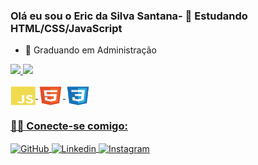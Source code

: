 ### Olá eu sou o Eric da Silva Santana- 🌱 Estudando HTML/CSS/JavaScript
- 📖 Graduando em Administração 


 <div>

 <div>
  <a href="https://github.com/eric-ssantana">
  <img height="180em" src="https://github-readme-stats.vercel.app/api?username=eric-ssantana&show_icons=true&theme=merko&include_all_commits=true&count_private=true"/>
  <img height="180em" src="https://github-readme-stats.vercel.app/api/top-langs/?username=eric-ssantana&layout=compact&langs_count=7&theme=merko"/>
</div>
  
<div style="display: inline_block"><br>
  <img align="center" alt="eric-ssantana-Js" height="30" width="40" src="https://raw.githubusercontent.com/devicons/devicon/master/icons/javascript/javascript-plain.svg">
  <img align="center" alt="eric-ssantana-HTML" height="30" width="40" src="https://raw.githubusercontent.com/devicons/devicon/master/icons/html5/html5-original.svg">
  <img align="center" alt="eric-ssantana-CSS" height="30" width="40" src="https://raw.githubusercontent.com/devicons/devicon/master/icons/css3/css3-original.svg">
</div>

### 🤝🏻 Conecte-se comigo: 

<div align="left">
   <a href="https://github.com/eric-ssantana">
    <img 
      alt="GitHub" 
      title="GitHub-Eric"
      src="https://img.shields.io/badge/github%20-%23121011.svg?&style=for-the-badge&logo=github&logoColor=white" align="center"
    />
   </a>
   <a href="https://www.linkedin.com/in/eric-ssantana">
   <img 
      alt="Linkedin" 
      title="Linkedin-Eric"
      src="https://img.shields.io/badge/linkedin%20-%230077B5.svg?&style=for-the-badge&logo=linkedin&logoColor=white" align="center"
    />
   </a>
   <a href="https://www.linkedin.com/in/eric-ssantana">
   <img 
      alt="Instagram" 
      title="Instagram-Eric"
      src="https://upload.wikimedia.org/wikipedia/commons/thumb/2/2a/Instagram_logo.svg/800px-Instagram_logo.svg.png" height="35" align="center"
    />
   </a>
</div>
